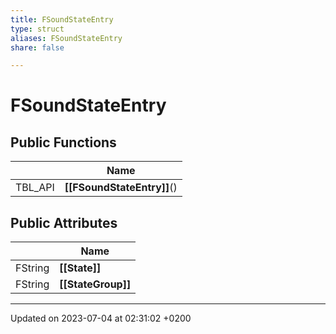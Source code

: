 ```yaml
---
title: FSoundStateEntry
type: struct
aliases: FSoundStateEntry
share: false

---
```


# FSoundStateEntry





## Public Functions

|                | Name           |
| -------------- | -------------- |
| TBL_API | **[[FSoundStateEntry]]**() |

## Public Attributes

|                | Name           |
| -------------- | -------------- |
| FString | **[[State]]**  |
| FString | **[[StateGroup]]**  |

-------------------------------

Updated on 2023-07-04 at 02:31:02 +0200
